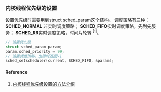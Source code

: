 ### 内核线程优先级的设置
设置优先级时需要用到struct sched\_param这个结构。
调度策略有三种：**SCHED\_NORMAL** 非实时调度策略；
**SCHED\_FIFO**实时调度策略，先到先服务；
**SCHED\_RR**实时调度策略，时间片轮转 $^{[1]}$。

```cpp
// 设置优先级
struct sched_param param;
param.sched_priority = 99;
// 设置调度策略，出错时返回-1
sched_setscheduler(current, SCHED_FIFO, &param);
```

#### Reference
1. [内核线程优先级设置的方法介绍][1]

[1]:(http://www.zzvips.com/article/117072.html)

